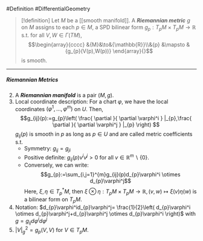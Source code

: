 #Definition #DifferentialGeometry 

> [!definition]
> Let $M$ be a [[smooth manifold]]. A ***Riemannian metric*** $g$ on $M$ assigns to each $p\in M$, a SPD bilinear form $g_{p}:T_{p}M\times T_{p}M\to \mathbb{R}$ s.t. for all $V,W\in \Gamma(TM)$, $$\begin{array}{cccc} &{M}&\to&{\mathbb{R}}\\&{p} &\mapsto & {g_{p}(V(p),W(p))} \end{array}{}$$is smooth.
---
##### Riemannian Metrics


2. A ***Riemannian manifold*** is a pair $(M,g)$.
3. Local coordinate description: For a chart $\varphi$, we have the local coordinates $(\varphi^1,\dots,\varphi^m)$ on $U$. Then, $$g_{ij}(p):=g_{p}\left( \frac{ \partial  }{ \partial \varphi^i } |_{p},\frac{ \partial  }{ \partial \varphi^j } |_{p} \right) $$ $g_{ij}(p)$ is smooth in $p$ as long as $p\in U$ and are called metric coefficients s.t.
	- Symmetry: $g_{ij}=g_{ji}$
	- Positive definite: $g_{ij}(p)v^iv^j>0$ for all $v\in \mathbb{R}^m \backslash \{ 0 \}$.
	- Conversely, we can write: $$g_{p}:=\sum_{i,j=1}^{m}g_{ij}(p)d_{p}\varphi^i \otimes  d_{p}\varphi^j$$Here, $\xi,\eta\in T^{*}_{p}M$, then $\xi \otimes \eta:T_{p}M\times T_{p}M\to \mathbb{R}, (v,w)\mapsto \xi(v)\eta(w)$ is a bilinear form on $T_{p}M$.
4. Notation: $d_{p}\varphi^id_{p}\varphi^j= \frac{1}{2}\left(  d_{p}\varphi^i \otimes  d_{p}\varphi^j+d_{p}\varphi^j \otimes  d_{p}\varphi^i \right)$ with $g=g_{ij}d\varphi^id\varphi^j$
5. $\left| V \right|_{g}^{2}=g_{p}(V,V)$ for $V\in T_{p}M$.